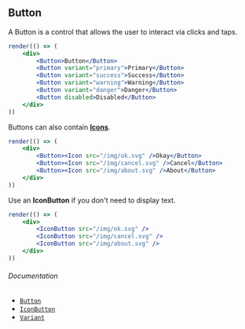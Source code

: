 ## Button

A Button is a control that allows the user to interact via clicks and taps.

```jsx
render(() => (
	<div>
		<Button>Button</Button>
		<Button variant="primary">Primary</Button>
		<Button variant="success">Success</Button>
		<Button variant="warning">Warning</Button>
		<Button variant="danger">Danger</Button>
		<Button disabled>Disabled</Button>
	</div>
))
```

Buttons can also contain **[Icons](/components/typography/Icon)**.

```jsx
render(() => (
	<div>
		<Button><Icon src="/img/ok.svg" />Okay</Button>
		<Button><Icon src="/img/cancel.svg" />Cancel</Button>
		<Button><Icon src="/img/about.svg" />About</Button>
	</div>
))
```

Use an **IconButton** if you don't need to display text.

```jsx
render(() => (
	<div>
		<IconButton src="/img/ok.svg" />
		<IconButton src="/img/cancel.svg" />
		<IconButton src="/img/about.svg" />
	</div>
))
```

###### Documentation
- [`Button`](/wiki/modules/_components_controls_button_.html)
- [`IconButton`](/wiki/modules/_components_controls_iconbutton_.html)
- [`Variant`](/wiki/modules/_components_variant_.html)
